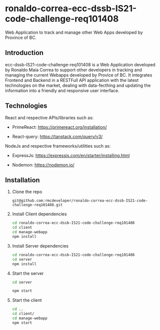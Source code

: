 # ronaldo-correa-ecc-dssb-IS21-code-challenge-req101408

Web Application to track and manage other Web Apps developed by Province of BC.

## Introduction

ecc-dssb-IS21-code-challenge-req101408 is a Web Application developed by Ronaldo Maia Correa to support other developers in tracking and managing the current Webapps developed by Provice of BC.
It integrates Frontend and Backend in a RESTFull API application with the latest technologies on the market, dealing with data-fecthing and updating the information into a friendly and responsive user interface.

## Technologies

React and respective APIs/libraries such as:

- PrimeReact: <https://primereact.org/installation/>

- React-query: <https://tanstack.com/query/v3/>

NodeJs and respective frameworks/utilities such as:

- ExpressJs: <https://expressjs.com/en/starter/installing.html>

- Nodemon: <https://nodemon.io/>

## Installation

1. Clone the repo

   ```git
   git@github.com:rmcdeveloper/ronaldo-correa-ecc-dssb-IS21-code-challenge-req101408.git
   ```

2. Install Client dependencies

   ```bash
   cd ronaldo-correa-ecc-dssb-IS21-code-challenge-req101408
   cd client
   cd manage-webapp
   npm install
   ```

3. Install Server dependencies

   ```bash
   cd ronaldo-correa-ecc-dssb-IS21-code-challenge-req101408
   cd server
   npm install
   ```

4. Start the server

   ```bash
   cd server
   
   npm start
   ```

5. Start the client

   ```bash
   cd ..
   cd client/
   cd manage-webapp
   npm start
   ```
